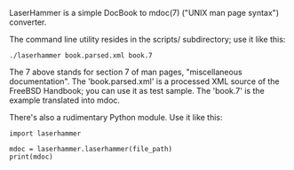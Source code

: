 LaserHammer is a simple DocBook to mdoc(7) ("UNIX man page syntax") converter.

The command line utility resides in the scripts/ subdirectory; use it like this:
```
./laserhammer book.parsed.xml book.7
```
The 7 above stands for section 7 of man pages, "miscellaneous documentation".
The 'book.parsed.xml' is a processed XML source of the FreeBSD Handbook; you can
use it as test sample.  The 'book.7' is the example translated into mdoc.

There's also a rudimentary Python module.  Use it like this:
```
import laserhammer

mdoc = laserhammer.laserhammer(file_path)
print(mdoc)
```
